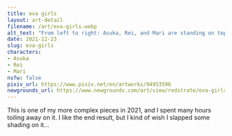 ```yaml
---
title: eva girls
layout: art-detail
filename: /art/eva-girls.webp
alt_text: "From left to right: Asuka, Rei, and Mari are standing on top of a dark blue sky. Asuka has one hand on her hip, and making eye contact. Rei is looking up and is holding her elbow. Mari has a hand above her chest. Asuka has orange-brown hair, and a red plugsuit. Rei has pale blue hair, and a dark blue plugsuit. Mari has brown hair, and a bright pink plugsuit."
date: 2021-12-23
slug: eva-girls
characters:
- Asuka
- Rei
- Mari
nsfw: false
pixiv_url: https://www.pixiv.net/en/artworks/94953596
newgrounds_url: https://www.newgrounds.com/art/view/redstrate/eva-girls
---
```

This is one of my more complex pieces in 2021, and I spent many hours toiling away on it. I like the end result, but I kind of wish I slapped some shading on it...

